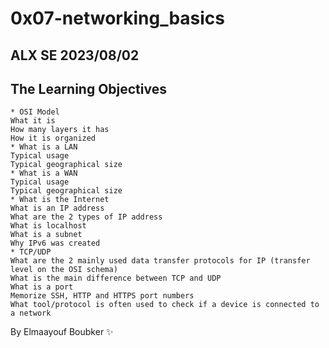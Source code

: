 # 0x07-networking_basics
## ALX SE 2023/08/02
## The Learning Objectives

	* OSI Model
	What it is
	How many layers it has
	How it is organized
	* What is a LAN
	Typical usage
	Typical geographical size
	* What is a WAN
	Typical usage
	Typical geographical size
	* What is the Internet
	What is an IP address
	What are the 2 types of IP address
	What is localhost
	What is a subnet
	Why IPv6 was created
	* TCP/UDP
	What are the 2 mainly used data transfer protocols for IP (transfer level on the OSI schema)
	What is the main difference between TCP and UDP
	What is a port
	Memorize SSH, HTTP and HTTPS port numbers
	What tool/protocol is often used to check if a device is connected to a network

By Elmaayouf Boubker ✨
